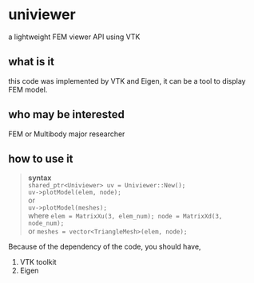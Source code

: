 # univiewer
a lightweight FEM viewer API using VTK

## what is it
this code was implemented by VTK and Eigen, it can be a tool to display FEM model.

## who may be interested
FEM or Multibody major researcher

## how to use it
>**syntax**   
> `shared_ptr<Univiewer> uv = Univiewer::New();`   
> `uv->plotModel(elem, node);`   
or   
> `uv->plotModel(meshes);`   
> where `elem = MatrixXu(3, elem_num); node = MatrixXd(3, node_num);`   
> or `meshes = vector<TriangleMesh>(elem, node);`   

Because of the dependency of the code, you should have,  
1. VTK toolkit  
2. Eigen  

